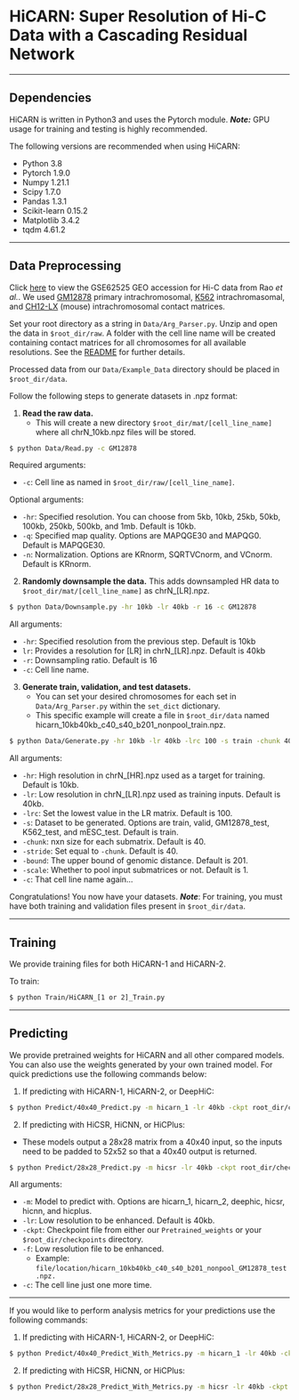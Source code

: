 # HiCARN: Super Resolution of Hi-C Data with a Cascading Residual Network

___________________
## Dependencies
HiCARN is written in Python3 and uses the Pytorch module. 
**_Note:_** GPU usage for training and testing is highly recommended.



The following versions are recommended when using HiCARN:
- Python 3.8
- Pytorch 1.9.0
- Numpy 1.21.1
- Scipy 1.7.0
- Pandas 1.3.1
- Scikit-learn 0.15.2
- Matplotlib 3.4.2
- tqdm 4.61.2

___________________

## Data Preprocessing
Click [here](https://www.ncbi.nlm.nih.gov/geo/query/acc.cgi?acc=GSE63525) to view the GSE62525
GEO accession for Hi-C data from Rao *et al.*. We used [GM12878](https://www.ncbi.nlm.nih.gov/geo/download/?acc=GSE63525&format=file&file=GSE63525%5FCH12%2DLX%5Fintrachromosomal%5Fcontact%5Fmatrices%2Etar%2Egz)
primary intrachromosomal, [K562](https://www.ncbi.nlm.nih.gov/geo/download/?acc=GSE63525&format=file&file=GSE63525%5FK562%5Fintrachromosomal%5Fcontact%5Fmatrices%2Etar%2Egz)
intrachromasomal, and [CH12-LX](https://www.ncbi.nlm.nih.gov/geo/download/?acc=GSE63525&format=file&file=GSE63525%5FCH12%2DLX%5Fintrachromosomal%5Fcontact%5Fmatrices%2Etar%2Egz)
(mouse) intrachromosomal contact matrices.

Set your root directory as a string in `Data/Arg_Parser.py`. Unzip and open the data in `$root_dir/raw`. A folder with
the cell line name will be created containing contact matrices for all chromosomes for all available resolutions. See
the [README](https://www.ncbi.nlm.nih.gov/geo/download/?acc=GSE63525&format=file&file=GSE63525%5FOVERALL%5FREADME%2Ertf)
for further details.

Processed data from our `Data/Example_Data` directory should be placed in `$root_dir/data`. 

Follow the following steps to generate datasets in .npz format:
1. **Read the raw data.** 
   * This will create a new directory `$root_dir/mat/[cell_line_name]` where all chrN_10kb.npz files
will be stored.

```bash
$ python Data/Read.py -c GM12878
```
Required arguments:
* `-c`: Cell line as named in `$root_dir/raw/[cell_line_name]`.

Optional arguments:
* `-hr`: Specified resolution. You can choose from 5kb, 10kb, 25kb, 50kb, 100kb, 250kb, 500kb, and 1mb. Default is 10kb.
* `-q`: Specified map quality. Options are MAPQGE30 and MAPQG0. Default is MAPQGE30.
* `-n`: Normalization. Options are KRnorm, SQRTVCnorm, and VCnorm. Default is KRnorm.

2. **Randomly downsample the data.** This adds downsampled HR data to `$root_dir/mat/[cell_line_name]` as chrN_[LR].npz.

```bash
$ python Data/Downsample.py -hr 10kb -lr 40kb -r 16 -c GM12878
```
All arguments:
* `-hr`: Specified resolution from the previous step. Default is 10kb
* `lr`: Provides a resolution for [LR] in chrN_[LR].npz. Default is 40kb
* `-r`: Downsampling ratio. Default is 16
* `-c`: Cell line name.

3. **Generate train, validation, and test datasets.** 
   * You can set your desired chromosomes for each set in 
   `Data/Arg_Parser.py` within the `set_dict` dictionary. 
   * This specific example will create a file in `$root_dir/data` named 
   hicarn_10kb40kb_c40_s40_b201_nonpool_train.npz. 
   
```bash
$ python Data/Generate.py -hr 10kb -lr 40kb -lrc 100 -s train -chunk 40 -stride 40 -bound 201 -scale 1 -c GM12878
```
All arguments:
* `-hr`: High resolution in chrN_[HR].npz used as a target for training. Default is 10kb.
* `-lr`: Low resolution in chrN_[LR].npz used as training inputs. Default is 40kb.
* `-lrc`: Set the lowest value in the LR matrix. Default is 100.
* `-s`: Dataset to be generated. Options are train, valid, GM12878_test, K562_test, and mESC_test. Default is train.
* `-chunk`: nxn size for each submatrix. Default is 40.
* `-stride`: Set equal to `-chunk`. Default is 40.
* `-bound`: The upper bound of genomic distance. Default is 201.
* `-scale`: Whether to pool input submatrices or not. Default is 1.
* `-c`: That cell line name again...

Congratulations! You now have your datasets. ***Note***: For training, you must have both training and validation 
files present in `$root_dir/data`. 

___________________
## Training

We provide training files for both HiCARN-1 and HiCARN-2. 

To train:

```bash
$ python Train/HiCARN_[1 or 2]_Train.py
```
___________________
## Predicting

We provide pretrained weights for HiCARN and all other compared models. You can also use the weights generated by 
your own trained model. For quick predictions use the following commands below:

1. If predicting with HiCARN-1, HiCARN-2, or DeepHiC:
```bash
$ python Predict/40x40_Predict.py -m hicarn_1 -lr 40kb -ckpt root_dir/checkpoints/weights_file.pytorch -c GM12878
```

2. If predicting with HiCSR, HiCNN, or HiCPlus:
* These models output a 28x28 matrix from a 40x40 input, so the inputs need to be padded to 52x52 so that a 40x40
output is returned.
```bash
$ python Predict/28x28_Predict.py -m hicsr -lr 40kb -ckpt root_dir/checkpoints/weights_file.pytorch -c GM12878
```
All arguments:
* `-m`: Model to predict with. Options are hicarn_1, hicarn_2, deephic, hicsr, hicnn, and hicplus.
* `-lr`: Low resolution to be enhanced. Default is 40kb.
* `-ckpt`: Checkpoint file from either our `Pretrained_weights` or your `$root_dir/checkpoints` directory.
* `-f`: Low resolution file to be enhanced. 
  * Example: `file/location/hicarn_10kb40kb_c40_s40_b201_nonpool_GM12878_test.npz.`
* `-c`: The cell line just one more time.

___________________

If you would like to perform analysis metrics for your predictions use the following commands:

1. If predicting with HiCARN-1, HiCARN-2, or DeepHiC:
```bash
$ python Predict/40x40_Predict_With_Metrics.py -m hicarn_1 -lr 40kb -ckpt root_dir/checkpoints/weights_file.pytorch -c GM12878
```

2. If predicting with HiCSR, HiCNN, or HiCPlus:
```bash
$ python Predict/28x28_Predict_With_Metrics.py -m hicsr -lr 40kb -ckpt root_dir/checkpoints/weights_file.pytorch -c GM12878
```